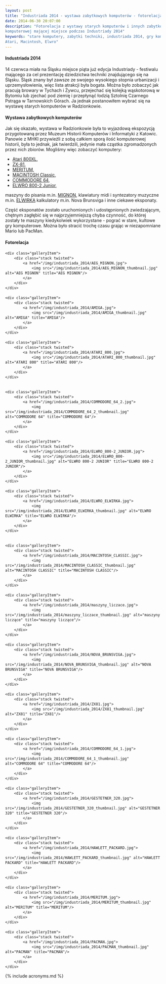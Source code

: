 ```yaml
---
layout: post
title: "Industriada 2014 - wystawa zabytkowych komputerów - fotorelacja"
date: 2014-06-30 20:07:00
description: "Fotorelacja z wystawy starych komputerów i innych zabytków techniki 
komputerowej mającej miejsce podczas Industriady 2014"
keywords: "stare komputery, zabytki techniki, industriada 2014, gry komputerowe,
Atari, Macintosh, Elwro"
---
```


#### Industriada 2014

14 czerwca miała na Śląsku miejsce piąta już edycja Industriady - festiwalu 
mającego za cel prezentację dziedzictwa techniki znajdującego się na Śląsku.
Śląsk znany był zawsze ze swojego wysokiego stopnia urbanizacji i uprzemysłowienia,
więc lista atrakcji była bogata. Można było zobaczyć jak pracują browary w Tychach
i Żywcu, przejechać się kolejką wąskotorową w Bytomiu lub zjechać pod ziemię i 
przepłynąć łodzią Sztolnię Czarnego Pstrąga w Tarnowskich Górach. Ja jednak 
postanowiłem wybrać się na wystawę starych komputerów w Radzionkowie.

#### Wystawa zabytkowych komputerów

Jak się okazało, wystawa w Radzionkowie była to wyjazdową ekspozycją przygotowaną
przez Muzeum Historii Komputerów i Informatyki z Katowic. Panowie z MHKI przywieźli
z sobą całkiem sporą ilość komputerowej historii, była to jednak, jak twierdzili,
jedynie mała cząstka zgromadzonych przez nich zbiorów. Mogliśmy więc zobaczyć 
komputery:

 * [Atari 800XL](http://pl.wikipedia.org/wiki/Rodzina_8-bitowych_Atari#Seria_XL), 
 * [ZX-81](http://pl.wikipedia.org/wiki/ZX-81), 
 * [MERITUM](http://pl.wikipedia.org/wiki/Meritum_%28komputer%29), 
 * [MACINTOSH Classic](http://pl.wikipedia.org/wiki/Macintosh_Classic), 
 * [COMMODORE 64](http://pl.wikipedia.org/wiki/Commodore_64), 
 * [ELWRO 800-2 Junior](http://pl.wikipedia.org/wiki/Elwro_%28komputer%29), 

maszyny do pisania m.in. [MIGNON](http://de.wikipedia.org/wiki/Mignon_%28Schreibmaschine%29), 
klawiatury midi i syntezatory muzyczne m.in. [ELWIRKA](http://pl.wikipedia.org/wiki/Elwirka) 
kalkulatory m.in. Nova Brunsviga i inne ciekawe eksponaty.

Część eksponatów zostało uruchomionych i udostępnionych zwiedzającym, chętnym
zagłębić się w najprzyjemniejszą chyba czynność, do której zostały te maszyny 
kiedykolwiek wykorzystane - pograć w stare, kultowe gry komputerowe. Można było
stracić trochę czasu grając w niezapomniane Mario lub PacMan.

#### Fotorelacja

<div class="gallery">

    <div class="galleryItem">
        <div class="stack twisted">
            <a href="/img/industriada_2014/AEG_MIGNON.jpg">
                <img src="/img/industriada_2014/AEG_MIGNON_thumbnail.jpg" alt="AEG MIGNON" title="AEG MIGNON"/>
            </a>
        </div>
    </div>

    <div class="galleryItem">
        <div class="stack twisted">
            <a href="/img/industriada_2014/AMIGA.jpg">
                <img src="/img/industriada_2014/AMIGA_thumbnail.jpg" alt="AMIGA" title="AMIGA"/>
            </a>
        </div>
    </div>

    <div class="galleryItem">
        <div class="stack twisted">
            <a href="/img/industriada_2014/ATARI_800.jpg">
                <img src="/img/industriada_2014/ATARI_800_thumbnail.jpg" alt="ATARI 800" title="ATARI 800"/>
            </a>
        </div>
    </div>
    

    <div class="galleryItem">
        <div class="stack twisted">
            <a href="/img/industriada_2014/COMMODORE_64_2.jpg">
                <img src="/img/industriada_2014/COMMODORE_64_2_thumbnail.jpg" alt="COMMODORE 64" title="COMMODORE 64"/>
            </a>
        </div>
    </div>

    <div class="galleryItem">
        <div class="stack twisted">
            <a href="/img/industriada_2014/ELWRO_800-2_JUNIOR.jpg">
                <img src="/img/industriada_2014/ELWRO_800-2_JUNIOR_thumbnail.jpg" alt="ELWRO 800-2 JUNIOR" title="ELWRO 800-2 JUNIOR"/>
            </a>
        </div>
    </div>

    <div class="galleryItem">
        <div class="stack twisted">
            <a href="/img/industriada_2014/ELWRO_ELWIRKA.jpg">
                <img src="/img/industriada_2014/ELWRO_ELWIRKA_thumbnail.jpg" alt="ELWRO ELWIRKA" title="ELWRO ELWIRKA"/>
            </a>
        </div>
    </div>
    

    <div class="galleryItem">
        <div class="stack twisted">
            <a href="/img/industriada_2014/MACINTOSH_CLASSIC.jpg">
                <img src="/img/industriada_2014/MACINTOSH_CLASSIC_thumbnail.jpg" alt="MACINTOSH CLASSIC" title="MACINTOSH CLASSIC"/>
            </a>
        </div>
    </div>

    <div class="galleryItem">
        <div class="stack twisted">
            <a href="/img/industriada_2014/maszyny_liczace.jpg">
                <img src="/img/industriada_2014/maszyny_liczace_thumbnail.jpg" alt="maszyny liczące" title="maszyny liczące"/>
            </a>
        </div>
    </div>

    <div class="galleryItem">
        <div class="stack twisted">
            <a href="/img/industriada_2014/NOVA_BRUNSVIGA.jpg">
                <img src="/img/industriada_2014/NOVA_BRUNSVIGA_thumbnail.jpg" alt="NOVA BRUNSVIGA" title="NOVA BRUNSVIGA"/>
            </a>
        </div>
    </div>

    <div class="galleryItem">
        <div class="stack twisted">
            <a href="/img/industriada_2014/ZX81.jpg">
                <img src="/img/industriada_2014/ZX81_thumbnail.jpg" alt="ZX81" title="ZX81"/>
            </a>
        </div>
    </div>

    <div class="galleryItem">
        <div class="stack twisted">
            <a href="/img/industriada_2014/COMMODORE_64_1.jpg">
                <img src="/img/industriada_2014/COMMODORE_64_1_thumbnail.jpg" alt="COMMODORE 64" title="COMMODORE 64"/>
            </a>
        </div>
    </div>

    <div class="galleryItem">
        <div class="stack twisted">
            <a href="/img/industriada_2014/GESTETNER_320.jpg">
                <img src="/img/industriada_2014/GESTETNER_320_thumbnail.jpg" alt="GESTETNER 320" title="GESTETNER 320"/>
            </a>
        </div>
    </div>

    <div class="galleryItem">
        <div class="stack twisted">
            <a href="/img/industriada_2014/HAWLETT_PACKARD.jpg">
                <img src="/img/industriada_2014/HAWLETT_PACKARD_thumbnail.jpg" alt="HAWLETT PACKARD" title="HAWLETT PACKARD"/>
            </a>
        </div>
    </div>
    
    <div class="galleryItem">
        <div class="stack twisted">
            <a href="/img/industriada_2014/MERITUM.jpg">
                <img src="/img/industriada_2014/MERITUM_thumbnail.jpg" alt="MERITUM" title="MERITUM"/>
            </a>
        </div>
    </div>
    
    <div class="galleryItem">
        <div class="stack twisted">
            <a href="/img/industriada_2014/PACMAN.jpg">
                <img src="/img/industriada_2014/PACMAN_thumbnail.jpg" alt="PACMAN" title="PACMAN"/>
            </a>
        </div>
    </div>

</div>

{% include acronyms.md %}